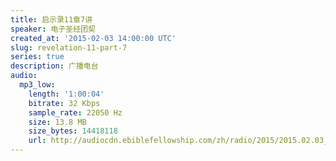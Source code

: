```yaml
---
title: 启示录11章7讲
speaker: 电子圣经团契
created_at: '2015-02-03 14:00:00 UTC'
slug: revelation-11-part-7
series: true
description: 广播电台
audio:
  mp3_low:
    length: '1:00:04'
    bitrate: 32 Kbps
    sample_rate: 22050 Hz
    size: 13.8 MB
    size_bytes: 14418118
    url: http://audiocdn.ebiblefellowship.com/zh/radio/2015/2015.02.03_EBF_-_Revelation_11_Part_7.mp3
---
```

